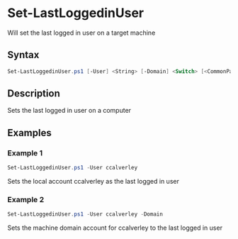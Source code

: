 # Set-LastLoggedinUser

Will set the last logged in user on a target machine

## Syntax
```PowerShell
Set-LastLoggedinUser.ps1 [-User] <String> [-Domain] <Switch> [<CommonParameters>]
```
## Description

Sets the last logged in user on a computer

## Examples


###  Example 1 
```PowerShell
Set-LastLoggedinUser.ps1 -User ccalverley
```

Sets the local account ccalverley as the last logged in user

###  Example 2 
```PowerShell
Set-LastLoggedinUser.ps1 -User ccalverley -Domain
```

Sets the machine domain account for ccalverley to the last logged in user